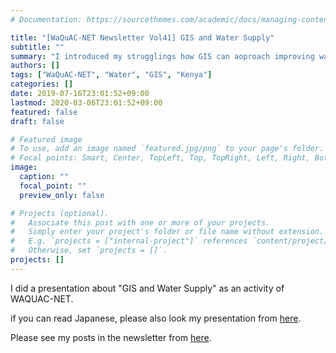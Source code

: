 ```yaml
---
# Documentation: https://sourcethemes.com/academic/docs/managing-content/

title: "[WaQuAC-NET Newsletter Vol41] GIS and Water Supply"
subtitle: ""
summary: "I introduced my strugglings how GIS can aoproach improving water management in case of activities in Narok water, Kenya."
authors: []
tags: ["WaQuAC-NET", "Water", "GIS", "Kenya"]
categories: []
date: 2019-07-16T23:01:52+09:00
lastmod: 2020-03-06T23:01:52+09:00
featured: false
draft: false

# Featured image
# To use, add an image named `featured.jpg/png` to your page's folder.
# Focal points: Smart, Center, TopLeft, Top, TopRight, Left, Right, BottomLeft, Bottom, BottomRight.
image:
  caption: ""
  focal_point: ""
  preview_only: false

# Projects (optional).
#   Associate this post with one or more of your projects.
#   Simply enter your project's folder or file name without extension.
#   E.g. `projects = ["internal-project"]` references `content/project/deep-learning/index.md`.
#   Otherwise, set `projects = []`.
projects: []
---
```


I did a presentation about "GIS and Water Supply" as an activity of WAQUAC-NET. 

if you can read Japanese, please also look my presentation from [here](https://water-gis.com/files/20190716_waquac_presentation.pdf).

Please see my posts in the newsletter from [here](http://www.waquac.net/english/pdf/newsletter_vol.41_en.pdf).

